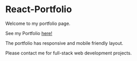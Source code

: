 # React-Portfolio

Welcome to my portfolio page. 

See my Portfolio [here!](https://dmitrii-zverev-portfolio.herokuapp.com/)

The portfolio has responsive and mobile friendly layout.

Please contact me for full-stack web development projects.



